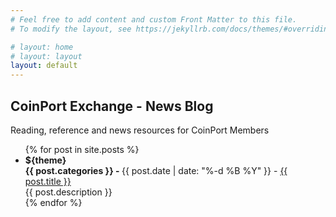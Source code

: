 ```yaml
---
# Feel free to add content and custom Front Matter to this file.
# To modify the layout, see https://jekyllrb.com/docs/themes/#overriding-theme-defaults

# layout: home
# layout: layout
layout: default
---
```


## CoinPort Exchange - News Blog

Reading, reference and news resources for CoinPort Members
    <script>
      document.write('<br />' + document.location + '<br />');
      const queryString = window.location.search;
      const urlParams = new URLSearchParams(queryString);
      const theme = urlParams.get('theme');
      const className = theme == 'dark-mode'?'dark-mode':'light-mode';
      document.body.classList.toggle(className);
      console.log(theme);
    </script>
<ul>
  {% for post in site.posts %}
    <li>
    <b>${theme}</b><br />
      <b>{{ post.categories }} - </b> {{ post.date  | date: "%-d %B %Y" }} - <a href="{{ post.url }}?theme=${theme}">{{ post.title }}</a><br />
      {{ post.description }}<br />
    </li>
  {% endfor %}
</ul>
